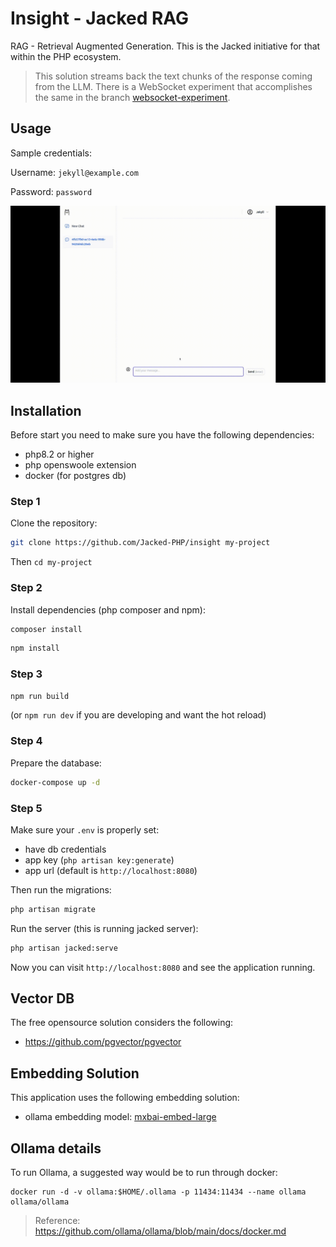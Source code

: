 
# Insight - Jacked RAG

RAG - Retrieval Augmented Generation. This is the Jacked initiative for that within the PHP ecosystem.

> This solution streams back the text chunks of the response coming from the LLM. There is a WebSocket experiment that accomplishes the same in the branch [websocket-experiment](https://github.com/Jacked-PHP/insight/tree/websocket-experiment).

## Usage

Sample credentials:

Username: `jekyll@example.com`

Password: `password`

![Insight Example](./public/insight.gif)

## Installation

Before start you need to make sure you have the following dependencies:

- php8.2 or higher
- php openswoole extension
- docker (for postgres db)

### Step 1

Clone the repository:

```bash
git clone https://github.com/Jacked-PHP/insight my-project
```

Then `cd my-project` 

### Step 2

Install dependencies (php composer and npm):

```bash
composer install
```

```bash
npm install
```

### Step 3

```bash
npm run build
```
(or `npm run dev` if you are developing and want the hot reload)

### Step 4

Prepare the database:

```bash
docker-compose up -d
```

### Step 5

Make sure your `.env` is properly set:

- have db credentials
- app key (`php artisan key:generate`)
- app url (default is `http://localhost:8080`)

Then run the migrations:

```bash
php artisan migrate
```

Run the server (this is running jacked server):

```bash
php artisan jacked:serve
```

Now you can visit `http://localhost:8080` and see the application running.

## Vector DB

The free opensource solution considers the following:

- https://github.com/pgvector/pgvector

## Embedding Solution

This application uses the following embedding solution:

- ollama embedding model: [mxbai-embed-large](https://ollama.com/library/mxbai-embed-large)

## Ollama details

To run Ollama, a suggested way would be to run through docker:

```shell
docker run -d -v ollama:$HOME/.ollama -p 11434:11434 --name ollama ollama/ollama
```

> Reference: https://github.com/ollama/ollama/blob/main/docs/docker.md

